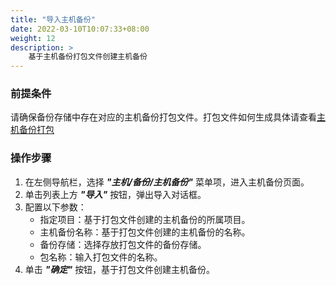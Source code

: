 ```yaml
---
title: "导入主机备份"
date: 2022-03-10T10:07:33+08:00
weight: 12
description: >
    基于主机备份打包文件创建主机备份
---
```


### 前提条件

请确保备份存储中存在对应的主机备份打包文件。打包文件如何生成具体请查看[主机备份打包](../tar)

### 操作步骤

1. 在左侧导航栏，选择 **_"主机/备份/主机备份"_** 菜单项，进入主机备份页面。
2. 单击列表上方 **_"导入"_** 按钮，弹出导入对话框。
3. 配置以下参数：
    - 指定项目：基于打包文件创建的主机备份的所属项目。
    - 主机备份名称：基于打包文件创建的主机备份的名称。
    - 备份存储：选择存放打包文件的备份存储。
    - 包名称：输入打包文件的名称。
4. 单击 **_"确定"_** 按钮，基于打包文件创建主机备份。

